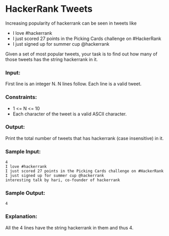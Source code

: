 HackerRank Tweets
=================

Increasing popularity of hackerrank can be seen in tweets like

* I love #hackerrank
* I just scored 27 points in the Picking Cards challenge on #HackerRank
* I just signed up for summer cup @hackerrank

Given a set of most popular tweets, your task is to find out how many of those tweets has the string hackerrank in it.

### Input:

First line is an integer N. N lines follow. Each line is a valid tweet.

### Constraints:

* 1 <= N <= 10
* Each character of the tweet is a valid ASCII character.

### Output:

Print the total number of tweets that has hackerrank (case insensitive) in it.

### Sample Input:

    4
    I love #hackerrank
    I just scored 27 points in the Picking Cards challenge on #HackerRank
    I just signed up for summer cup @hackerrank
    interesting talk by hari, co-founder of hackerrank

### Sample Output:

    4

### Explanation:

All the 4 lines have the string hackerrank in them and thus 4.